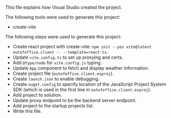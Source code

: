This file explains how Visual Studio created the project.

The following tools were used to generate this project:
- create-vite

The following steps were used to generate this project:
- Create react project with create-vite: `npm init --yes vite@latest outofoffice.client -- --template=react-ts`.
- Update `vite.config.ts` to set up proxying and certs.
- Add `@type/node` for `vite.config.js` typing.
- Update `App` component to fetch and display weather information.
- Create project file (`outofoffice.client.esproj`).
- Create `launch.json` to enable debugging.
- Create `nuget.config` to specify location of the JavaScript Project System SDK (which is used in the first line in `outofoffice.client.esproj`).
- Add project to solution.
- Update proxy endpoint to be the backend server endpoint.
- Add project to the startup projects list.
- Write this file.
